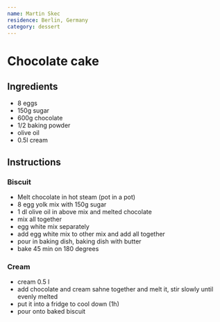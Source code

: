 ```yaml
---
name: Martin Skec
residence: Berlin, Germany
category: dessert
---
```


# Chocolate cake

## Ingredients
* 8 eggs
* 150g sugar
* 600g chocolate 
* 1/2 baking powder
* olive oil
* 0.5l cream

## Instructions
### Biscuit
* Melt chocolate in hot steam (pot in a pot)
* 8 egg yolk mix with 150g sugar
* 1 dl olive oil in above mix and melted chocolate
* mix all together
* egg white mix separately 
* add egg white mix to other mix and add all together
* pour in baking dish, baking dish with butter
* bake 45 min on 180 degrees

### Cream
* cream 0.5 l
* add chocolate and cream sahne together and melt it, stir slowly until evenly melted
* put it into a fridge to cool down (1h)
* pour onto baked biscuit
